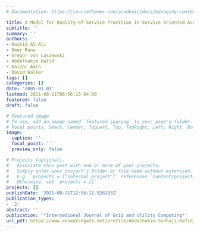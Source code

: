 ```yaml
---
# Documentation: https://sourcethemes.com/academic/docs/managing-content/

title: A Model for Quality-of-Service Provision in Service Oriented Architectures
subtitle: ''
summary: ''
authors:
- Rashid Al-Ali
- Omer Rana
- Gregor von Laszewski
- Abdelhakim Hafid
- Kaizar Amin
- David Walker
tags: []
categories: []
date: '2005-01-01'
lastmod: 2021-08-21T08:56:13-04:00
featured: false
draft: false

# Featured image
# To use, add an image named `featured.jpg/png` to your page's folder.
# Focal points: Smart, Center, TopLeft, Top, TopRight, Left, Right, BottomLeft, Bottom, BottomRight.
image:
  caption: ''
  focal_point: ''
  preview_only: false

# Projects (optional).
#   Associate this post with one or more of your projects.
#   Simply enter your project's folder or file name without extension.
#   E.g. `projects = ["internal-project"]` references `content/project/deep-learning/index.md`.
#   Otherwise, set `projects = []`.
projects: []
publishDate: '2021-08-21T12:56:12.926283Z'
publication_types:
- '2'
abstract: ''
publication: '*International Journal of Grid and Utility Computing*'
url_pdf: https://www.researchgate.net/profile/Abdelhakim-Senhaji-Hafid/publication/228820255_A_model_for_quality-of-service_provision_in_service_oriented_architectures/links/00b7d516c46d6906dc000000/A-model-for-quality-of-service-provision-in-service-oriented-architectures.pdf
---
```

